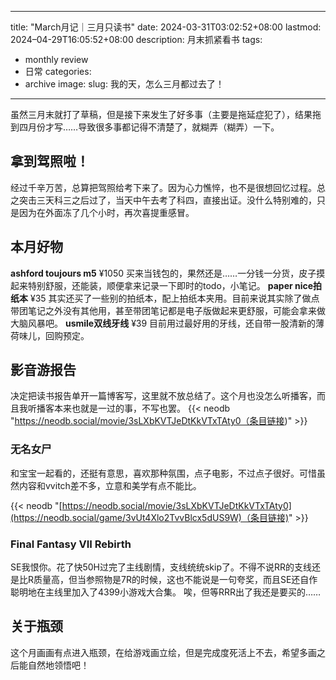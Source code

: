

---
title: "March月记｜三月只读书"
date: 2024-03-31T03:02:52+08:00
lastmod: 2024–04-29T16:05:52+08:00
description: 月末抓紧看书
tags:
- monthly review 
- 日常
categories:
- archive
image: 
slug: 我的天，怎么三月都过去了！
---

虽然三月末就打了草稿，但是接下来发生了好多事（主要是拖延症犯了），结果拖到四月份才写……导致很多事都记得不清楚了，就糊弄（糊弄）一下。
## 拿到驾照啦！
经过千辛万苦，总算把驾照给考下来了。因为心力憔悴，也不是很想回忆过程。总之突击三天科三之后过了，当天中午去考了科四，直接出证。没什么特别难的，只是因为在外面冻了几个小时，再次喜提重感冒。
## 本月好物
**ashford toujours m5** ¥1050
买来当钱包的，果然还是……一分钱一分货，皮子摸起来特别舒服，还能装，顺便拿来记录一下即时的todo，小笔记。
**paper nice拍纸本** ¥35
其实还买了一些别的拍纸本，配上拍纸本夹用。目前来说其实除了做点带团笔记之外没有其他用，甚至带团笔记都是电子版做起来更舒服，可能会拿来做大脑风暴吧。
**usmile双线牙线** ¥39
目前用过最好用的牙线，还自带一股清新的薄荷味儿，回购预定。
## 影音游报告
决定把读书报告单开一篇博客写，这里就不放总结了。这个月也没怎么听播客，而且我听播客本来也就是一过的事，不写也罢。
{{< neodb "https://neodb.social/movie/3sLXbKVTJeDtKkVTxTAty0（条目链接)" >}} 
### 无名女尸
和宝宝一起看的，还挺有意思，喜欢那种氛围，点子电影，不过点子很好。可惜虽然内容和vvitch差不多，立意和美学有点不能比。

{{< neodb "[https://neodb.social/movie/3sLXbKVTJeDtKkVTxTAty0](https://neodb.social/game/3vUt4Xlo2TvvBlcx5dUS9W)（条目链接)" >}} 
### Final Fantasy VII Rebirth
SE我恨你。花了快50H过完了主线剧情，支线统统skip了。不得不说RR的支线还是比R质量高，但当参照物是7R的时候，这也不能说是一句夸奖，而且SE还自作聪明地在主线里加入了4399小游戏大合集。
唉，但等RRR出了我还是要买的……
## 关于瓶颈
这个月画画有点进入瓶颈，在给游戏画立绘，但是完成度死活上不去，希望多画之后能自然地领悟吧！

